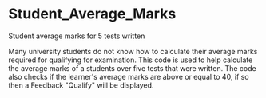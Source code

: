# Student_Average_Marks
Student average marks for 5 tests written

Many university students do not know how to calculate their average marks required for qualifying for examination.
This code is used to help calculate the average marks of a students over five tests that were written.
The code also checks if the learner's average marks are above or equal to 40, if so then a Feedback "Qualify" will be displayed.  
